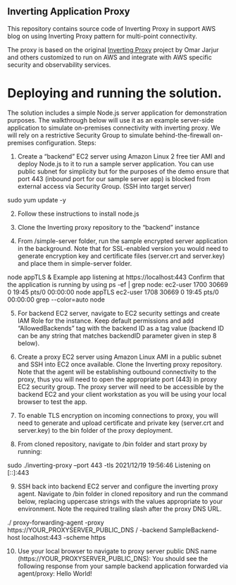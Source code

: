 ## Inverting Application Proxy
This repository contains source code of Inverting Proxy in support AWS blog on using Inverting Proxy pattern for multi-point connectivity.

The proxy is based on the original [Inverting Proxy](https://github.com/google/inverting-proxy) project by Omar Jarjur and others customized to run on AWS and integrate with AWS specific security and observability services.

# Deploying and running the solution.

The solution includes a simple Node.js  server application for demonstration purposes. The walkthrough below will use it as an example server-side application to simulate on-premises connectivity with inverting proxy. We will rely on a restrictive Security Group to simulate behind-the-firewall on-premises configuration.
Steps:

1.	Create a “backend” EC2 server using Amazon Linux 2 free tier AMI and deploy Node.js to it to run a sample server application. You can use public subnet for simplicity but for the purposes of the demo ensure that port 443 (inbound port for our sample server app) is blocked from external access via Security Group.
(SSH into target server)

sudo yum update -y

2.	Follow these instructions to install node.js

3.	Clone the Inverting proxy repository to the “backend” instance

4.	From /simple-server folder, run the sample encrypted server application in the background. Note that for SSL-enabled version you would need to generate encryption key and certificate files (server.crt and server.key) and place them in simple-server folder. 

node appTLS &
Example app listening at https://localhost:443
Confirm that the application is running by using ps -ef | grep node:
ec2-user  1700 30669  0 19:45 pts/0    00:00:00 node appTLS
ec2-user  1708 30669  0 19:45 pts/0    00:00:00 grep --color=auto node

5.	For backend EC2 server, navigate to EC2 security settings and create IAM Role for the instance. Keep default permissions and add “AllowedBackends” tag with the backend ID as a tag value (backend ID can be any string that matches backendID parameter given in step 8 below).

6.	Create a proxy EC2 server using Amazon Linux AMI in a public subnet and SSH into EC2 once available. Clone the Inverting proxy repository. Note that the agent will be establishing outbound connectivity to the proxy, thus you will need to open the appropriate port (443) in proxy EC2 security group. The proxy server will need to be accessible by the backend EC2 and your client workstation as you will be using your local browser to test the app. 

7.	To enable TLS encryption on incoming connections to proxy, you will need to generate and upload certificate and private key (server.crt and server.key) to the bin folder of the proxy deployment.  

8.	From cloned repository, navigate to /bin folder and start proxy by running:

sudo ./inverting-proxy –port 443 -tls
2021/12/19 19:56:46 Listening on [::]:443

9.	SSH back into backend EC2 server and configure the inverting proxy agent. Navigate to /bin folder in cloned repository and run the command below, replacing uppercase strings with the values appropriate to your environment. Note the required trailing slash after the proxy DNS URL.

./ proxy-forwarding-agent -proxy https://YOUR_PROXYSERVER_PUBLIC_DNS / -backend SampleBackend-host localhost:443 -scheme https

10.	Use your local browser to navigate to proxy server public DNS name (https://YOUR_PROXYSERVER_PUBLIC_DNS):
You should see the following response from your sample backend application forwarded via agent/proxy:
Hello World!

